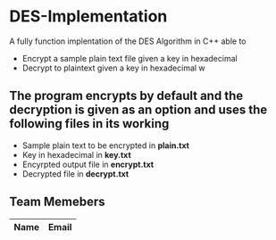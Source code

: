# DES-Implementation
A fully function implentation of the DES Algorithm in C++ able to
* Encrypt a sample plain text file given a key in hexadecimal 
* Decrypt to plaintext given a key in hexadecimal w
## The program encrypts by default and the decryption is given as an option and uses the following files in its working
* Sample plain text to be encrypted in __plain.txt__
* Key in hexadecimal in __key.txt__
* Encyrpted output file in __encrypt.txt__
* Decrypted file in __decrypt.txt__

## Team Memebers
| Name | Email |
|-----|--------|

